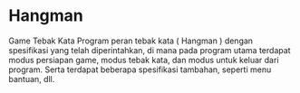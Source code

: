 # Hangman
Game Tebak Kata
Program peran tebak kata ( Hangman ) dengan spesifikasi yang telah diperintahkan, 
di mana pada program utama terdapat modus persiapan game, modus tebak kata, dan modus untuk keluar dari program. 
Serta terdapat beberapa spesifikasi tambahan, seperti menu bantuan, dll.
